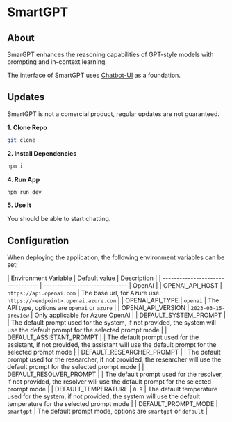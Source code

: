 # SmartGPT

## About

SmarGPT enhances the reasoning capabilities of GPT-style models with prompting and in-context learning.



The interface of SmartGPT uses [Chatbot-UI](https://github.com/mckaywrigley/chatbot-ui) as a foundation.

## Updates

SmartGPT is not a comercial product, regular updates are not guaranteed.

**1. Clone Repo**

```bash
git clone 
```

**2. Install Dependencies**

```bash
npm i
```

**4. Run App**

```bash
npm run dev
```

**5. Use It**

You should be able to start chatting.

## Configuration

When deploying the application, the following environment variables can be set:

| Environment Variable              | Default value                  | Description                                                                                                                               |
| --------------------------------- | ------------------------------ | OpenAI                                                                                   |
| OPENAI_API_HOST                   | `https://api.openai.com`       | The base url, for Azure use `https://<endpoint>.openai.azure.com`                                                                         |
| OPENAI_API_TYPE                   | `openai`                       | The API type, options are `openai` or `azure`                                                                                             |
| OPENAI_API_VERSION                | `2023-03-15-preview`           | Only applicable for Azure OpenAI                                                                                                          |
| DEFAULT_SYSTEM_PROMPT             |                                | The default prompt used for the system, if not provided, the system will use the default prompt for the selected prompt mode               |
| DEFAULT_ASSISTANT_PROMPT          |                                | The default prompt used for the assistant, if not provided, the assistant will use the default prompt for the selected prompt mode        |
| DEFAULT_RESEARCHER_PROMPT         |                                | The default prompt used for the researcher, if not provided, the researcher will use the default prompt for the selected prompt mode      |
| DEFAULT_RESOLVER_PROMPT           |                                | The default prompt used for the resolver, if not provided, the resolver will use the default prompt for the selected prompt mode          |
| DEFAULT_TEMPERATURE               | `0.8`                          | The default temperature used for the system, if not provided, the system will use the default temperature for the selected prompt mode    |
| DEFAULT_PROMPT_MODE               | `smartgpt`                     | The default prompt mode, options are `smartgpt` or `default`                                                                                 |
